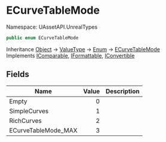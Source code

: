 # ECurveTableMode

Namespace: UAssetAPI.UnrealTypes

```csharp
public enum ECurveTableMode
```

Inheritance [Object](https://docs.microsoft.com/en-us/dotnet/api/system.object) → [ValueType](https://docs.microsoft.com/en-us/dotnet/api/system.valuetype) → [Enum](https://docs.microsoft.com/en-us/dotnet/api/system.enum) → [ECurveTableMode](./uassetapi.unrealtypes.ecurvetablemode.md)<br>
Implements [IComparable](https://docs.microsoft.com/en-us/dotnet/api/system.icomparable), [IFormattable](https://docs.microsoft.com/en-us/dotnet/api/system.iformattable), [IConvertible](https://docs.microsoft.com/en-us/dotnet/api/system.iconvertible)

## Fields

| Name | Value | Description |
| --- | --: | --- |
| Empty | 0 |  |
| SimpleCurves | 1 |  |
| RichCurves | 2 |  |
| ECurveTableMode_MAX | 3 |  |
